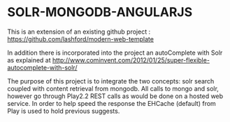 SOLR-MONGODB-ANGULARJS
===========
This is an extension of an existing github project  : https://github.com/lashford/modern-web-template

In addition there is incorporated into the project an autoComplete with Solr as explained at http://www.cominvent.com/2012/01/25/super-flexible-autocomplete-with-solr/


The purpose of this project is to integrate the two concepts:  solr search coupled with content retrieval from mongodb.  All calls to mongo and solr, however go through Play2.2 
REST calls as would be done on a hosted web service.  In order to help speed the response the EHCache (default) from Play is used to hold previous suggests.



